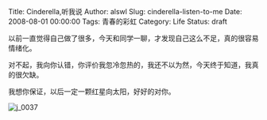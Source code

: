 Title: Cinderella,听我说
Author: alswl
Slug: cinderella-listen-to-me
Date: 2008-08-01 00:00:00
Tags: 青春的彩虹
Category: Life
Status: draft

以前一直觉得自己做了很多，今天和同学一聊，才发现自己这么不足，真的很容易情绪化。

对不起，我向你认错，你评价我忽冷忽热的，我还不以为然，今天终于知道，我真的很欠缺。

我想你保证，以后一定一颗红星向太阳，好好的对你。

![j_0037](https://ohsolnxaa.qnssl.com/upload_dropbox/200808/j_0037.gif)

